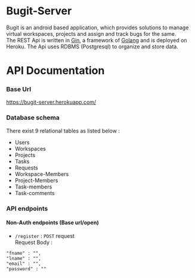 # Bugit-Server
Bugit is an android based application, which provides solutions to manage virtual workspaces, projects and assign and track bugs for the same.<br />
The REST Api is written in [Gin](https://github.com/gin-gonic/gin), a framework of [Golang](https://go.dev/) and is deployed on Heroku. The Api uses RDBMS (Postgresql) to organize and store data.

#  API Documentation

### Base Url
https://bugit-server.herokuapp.com/

### Database schema
There exist 9 relational tables as listed below :
* Users 
* Workspaces
* Projects
* Tasks
* Requests
* Workspace-Members
* Project-Members
* Task-members
* Task-comments

### API endpoints

#### Non-Auth endpoints (Base url/open)
* ``` /register ``` : ```POST``` request </br>
	Request Body :
```
"fname" : "",
"lname" : "",
"email" : "",
"password" : ""
```
